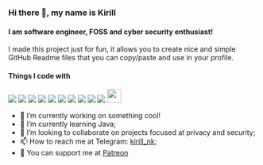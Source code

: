 ### Hi there 👋, my name is Kirill
#### I am software engineer, FOSS and cyber security enthusiast!

I made this project just for fun, it allows you to create nice and simple GitHub Readme files that you can copy/paste and use in your profile.

#### Things I code with
<p>
  <img src="https://img.shields.io/badge/python%20-%2314354C.svg?&style=for-the-badge&logo=python&logoColor=white"/>
  <img src="https://img.shields.io/badge/c%20-%2300599C.svg?&style=for-the-badge&logo=c&logoColor=white"/>
  <img src="https://img.shields.io/badge/java-%23ED8B00.svg?&style=for-the-badge&logo=java&logoColor=white"/>
   <img src="https://img.shields.io/badge/kotlin-%230095D5.svg?&style=for-the-badge&logo=kotlin&logoColor=white"/>
  <img src="https://img.shields.io/badge/git%20-%23F05033.svg?&style=for-the-badge&logo=git&logoColor=white"/>
  <img src="https://img.shields.io/badge/github%20actions%20-%232671E5.svg?&style=for-the-badge&logo=github%20actions&logoColor=white"/>
  <img src="https://img.shields.io/badge/docker%20-%230db7ed.svg?&style=for-the-badge&logo=docker&logoColor=white"/>
  <img src="https://img.shields.io/badge/AWS%20-%23FF9900.svg?&style=for-the-badge&logo=amazon-aws&logoColor=white"/>
  <img src="https://img.shields.io/badge/DigitalOcean-%230167ff.svg?&style=for-the-badge&logo=digitalOcean&logoColor=white"/>
  <img src="https://img.shields.io/badge/figma%20-%23F24E1E.svg?&style=for-the-badge&logo=figma&logoColor=white"/>
  <img height="28px" width="auto" src="https://forthebadge.com/images/badges/powered-by-black-magic.svg"/>
  
</p>

- 🔭 I’m currently working on something cool! 
- 🌱 I’m currently learning Java;
- 👯 I’m looking to collaborate on projects focused at privacy and security;
- 📫 How to reach me at Telegram: [kirill_nk](https://t.me/kirill_nk);
- :revolving_hearts: You can support me at [Patreon](https://patreon.com/sigseg5)
